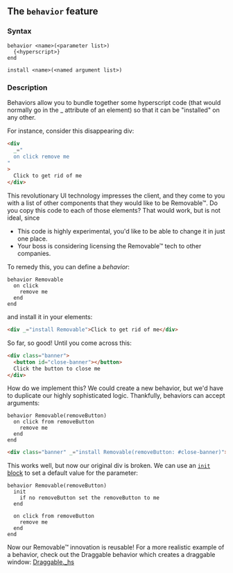 
## The `behavior` feature

### Syntax

```ebnf
behavior <name>(<parameter list>)
  {<hyperscript>}
end
```

```ebnf
install <name>(<named argument list>)
```

### Description

Behaviors allow you to bundle together some hyperscript code (that would normally go in the \_ attribute of an element) so that it can be "installed" on any other.

For instance, consider this disappearing div:

```html
<div
  _="
  on click remove me
"
>
  Click to get rid of me
</div>
```

This revolutionary UI technology impresses the client, and they come to you with a list of other components that they would like to be Removable™. Do you copy this code to each of those elements? That would work, but is not ideal, since

- This code is highly experimental, you'd like to be able to change it in just one place.
- Your boss is considering licensing the Removable™ tech to other companies.

To remedy this, you can define a _behavior_:

<!-- I've never actually had a job, so I'm just imitating stories from tech
     talks. This is what the industry is like, right? -->

```hyperscript
behavior Removable
  on click
    remove me
  end
end
```

and install it in your elements:

```html
<div _="install Removable">Click to get rid of me</div>
```

So far, so good! Until you come across this:

```html
<div class="banner">
  <button id="close-banner"></button>
  Click the button to close me
</div>
```

How do we implement this? We could create a new behavior, but we'd have to duplicate our highly sophisticated logic. Thankfully, behaviors can accept arguments:

```hyperscript
behavior Removable(removeButton)
  on click from removeButton
    remove me
  end
end
```

```html
<div class="banner" _="install Removable(removeButton: #close-banner)">...</div>
```

This works well, but now our original div is broken. We can use an [`init` block](/features/init/) to set a default value for the parameter:

```hyperscript
behavior Removable(removeButton)
  init
    if no removeButton set the removeButton to me
  end

  on click from removeButton
    remove me
  end
end
```

Now our Removable™ innovation is reusable! For a more realistic example of a behavior, check out the Draggable behavior which creates a draggable window: [Draggable.\_hs](https://gist.github.com/dz4k/6505fb82ae7fdb0a03e6f3e360931aa9)
